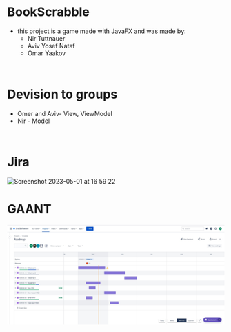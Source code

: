 # BookScrabble
- this project is a game made with JavaFX and was made by:
  * Nir Tuttnauer
  * Aviv Yosef Nataf
  * Omar Yaakov
 
<br/>
 
 
# Devision to groups 
- Omer and Aviv- View, ViewModel
- Nir - Model
<br/>

<!-- 
# Project UML Diagram
![Current UML Diagram.png](Current%20UML%20Diagram.png) 
-->

# Jira
<img width="852" alt="Screenshot 2023-05-01 at 16 59 22" src="https://user-images.githubusercontent.com/21014429/235462653-f4b79988-9d3f-470b-9f6e-b76310c41b5d.png">
<br/>

# GAANT
<img alt = "screen shot gantt" src = "README resources/GANTT.png">
<br/>

<!-- 
# Figma
- https://www.figma.com/community/file/1234863428671713218
<br/>
 -->
